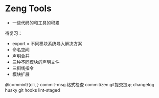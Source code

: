 # Zeng Tools

- 一些代码的和工具的积累

待复习：

- export = 不同模块系统导入解决方案
- 命名空间
- 声明合并
- 三种不同模块的声明文件
- 三斜线指令
- 模块扩展


@commint/{cli, } commit-msg 格式检查
commitizen  git提交提示
changelog
husky  git hooks
lint-staged
